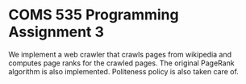 # COMS 535 Programming Assignment 3
We implement a web crawler that crawls pages from wikipedia and computes page ranks for the crawled pages. The original PageRank algorithm is also implemented. Politeness policy is also taken care of.
